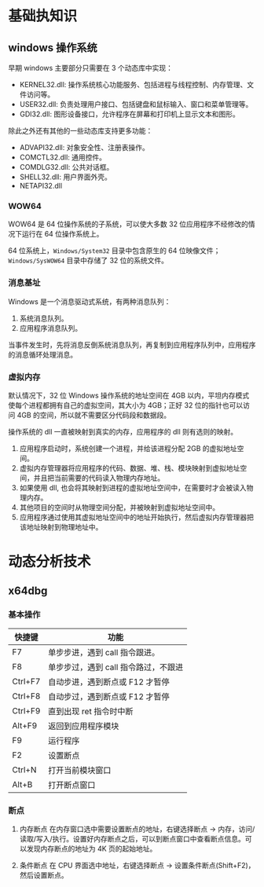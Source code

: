 # 基础执知识

## windows 操作系统

早期 windows 主要部分只需要在 3 个动态库中实现：

- KERNEL32.dll: 操作系统核心功能服务、包括进程与线程控制、内存管理、文件访问等。
- USER32.dll: 负责处理用户接口、包括键盘和鼠标输入、窗口和菜单管理等。
- GDI32.dll: 图形设备接口，允许程序在屏幕和打印机上显示文本和图形。

除此之外还有其他的一些动态库支持更多功能：

- ADVAPI32.dll: 对象安全性、注册表操作。
- COMCTL32.dll: 通用控件。
- COMDLG32.dll: 公共对话框。
- SHELL32.dll: 用户界面外壳。
- NETAPI32.dll

### WOW64

WOW64 是 64 位操作系统的子系统，可以使大多数 32 位应用程序不经修改的情况下运行在 64 位操作系统上。

64 位系统上，`Windows/System32` 目录中包含原生的 64 位映像文件；`Windows/SysWOW64` 目录中存储了 32 位的系统文件。

### 消息基址

Windows 是一个消息驱动式系统，有两种消息队列：

1. 系统消息队列。
1. 应用程序消息队列。

当事件发生时，先将消息反倒系统消息队列，再复制到应用程序队列中，应用程序的消息循环处理消息。

### 虚拟内存

默认情况下，32 位 Windows 操作系统的地址空间在 4GB 以内，平坦内存模式使每个进程都拥有自己的虚拟空间，其大小为 4GB；正好 32 位的指针也可以访问 4GB 的空间，所以就不需要区分代码段和数据段。

操作系统的 dll 一直被映射到真实的内存，应用程序的 dll 则有选则的映射。

1. 应用程序启动时，系统创建一个进程，并给该进程分配 2GB 的虚拟地址空间。
1. 虚拟内存管理器将应用程序的代码、数据、堆、栈、模块映射到虚拟地址空间，并且把当前需要的代码读入物理内存地址。
1. 如果使用 dll, 也会将其映射到进程的虚拟地址空间中，在需要时才会被读入物理内存。
1. 其他项目的空间时从物理空间分配，并被映射到虚拟地址空间中。
1. 应用程序通过使用其虚拟地址空间中的地址开始执行，然后虚拟内存管理器把该地址映射到物理地址中。

# 动态分析技术

## x64dbg

### 基本操作

| 快捷键  | 功能                                 |
| ------- | ------------------------------------ |
| F7      | 单步步进，遇到 call 指令跟进。       |
| F8      | 单步步过，遇到 call 指令路过，不跟进 |
| Ctrl+F7 | 自动步进，遇到断点或 F12 才暂停      |
| Ctrl+F8 | 自动步过，遇到断点或 F12 才暂停      |
| Ctrl+F9 | 直到出现 ret 指令时中断              |
| Alt+F9  | 返回到应用程序模块                   |
| F9      | 运行程序                             |
| F2      | 设置断点                             |
| Ctrl+N  | 打开当前模块窗口                         |
| Alt+B  | 打开断点窗口                         |

### 断点

1. 内存断点
   在内存窗口选中需要设置断点的地址，右键选择断点 -> 内存，访问/读取/写入/执行。设置好内存断点之后，可以到断点窗口中查看断点信息。可以发现内存断点的地址为 4K 页的起始地址。

2. 条件断点
   在 CPU 界面选中地址，右键选择断点 -> 设置条件断点(Shift+F2)，然后设置断点。

